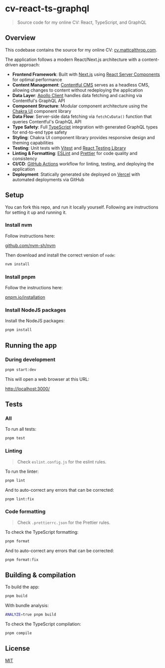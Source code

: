 # cv-react-ts-graphql

> Source code for my online CV: React, TypeScript, and GraphQL

## Overview

This codebase contains the source for my online CV: [cv.mattcalthrop.com](https://cv.mattcalthrop.com/).

The application follows a modern React/Next.js architecture with a content-driven approach:

- **Frontend Framework**: Built with [Next.js](https://nextjs.org/) using [React Server Components](https://react.dev/reference/rsc/server-components) for optimal performance
- **Content Management**: [Contentful CMS](https://www.contentful.com/) serves as a headless CMS, allowing changes to content without redeploying the application
- **Data Layer**: [Apollo Client](https://www.apollographql.com/docs/react/) handles data fetching and caching via Contentful's GraphQL API
- **Component Structure**: Modular component architecture using the [Chakra UI](https://chakra-ui.com/) component library
- **Data Flow**: Server-side data fetching via `fetchCvData()` function that queries Contentful's GraphQL API
- **Type Safety**: Full [TypeScript](https://www.typescriptlang.org/) integration with generated GraphQL types for end-to-end type safety
- **Styling**: Chakra UI component library provides responsive design and theming capabilities
- **Testing**: Unit tests with [Vitest](https://vitest.dev/) and [React Testing Library](https://testing-library.com/docs/react-testing-library/intro/)
- **Linting & Formatting**: [ESLint](https://eslint.org/) and [Prettier](https://prettier.io/) for code quality and consistency
- **CI/CD**: [GitHub Actions](https://docs.github.com/en/actions) workflow for linting, testing, and deploying the application
- **Deployment**: Statically generated site deployed on [Vercel](https://vercel.com/) with automated deployments via GitHub

## Setup

You can fork this repo, and run it locally yourself. Following are instructions for setting it up and running it.

### Install nvm

Follow instructions here:

[github.com/nvm-sh/nvm](https://github.com/nvm-sh/nvm#readme)

Then download and install the correct version of `node`:

```sh
nvm install
```

### Install pnpm

Follow the instructions here:

[pnpm.io/installation](https://pnpm.io/installation)

### Install NodeJS packages

Install the NodeJS packages:

```sh
pnpm install
```

## Running the app

### During development

```sh
pnpm start:dev
```

This will open a web browser at this URL:

[http://localhost:3000/](http://localhost:3000/)

## Tests

### All

To run all tests:

```sh
pnpm test
```

### Linting

> Check `eslint.config.js` for the eslint rules.

To run the linter:

```sh
pnpm lint
```

And to auto-correct any errors that can be corrected:

```sh
pnpm lint:fix
```

### Code formatting

> Check `.prettierrc.json` for the Prettier rules.

To check the TypeScript formatting:

```sh
pnpm format
```

And to auto-correct any errors that can be corrected:

```sh
pnpm format:fix
```

## Building & compilation

To build the app:

```sh
pnpm build
```

With bundle analysis:

```sh
ANALYZE=true pnpm build
```

To check the TypeScript compilation:

```sh
pnpm compile
```

## License

[MIT](LICENSE)
